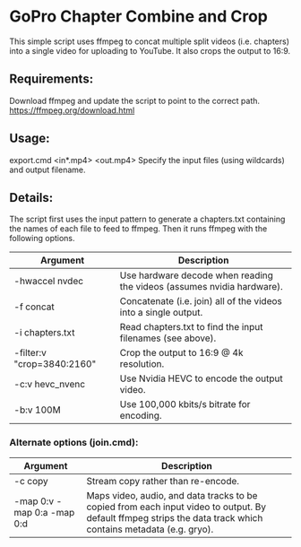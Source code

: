 # GoPro Chapter Combine and Crop

This simple script uses ffmpeg to concat multiple split videos (i.e. chapters) into a single video for uploading to YouTube.
It also crops the output to 16:9.

## Requirements:
Download ffmpeg and update the script to point to the correct path.
https://ffmpeg.org/download.html

## Usage:
export.cmd <in*.mp4> <out.mp4>
Specify the input files (using wildcards) and output filename.

## Details:
The script first uses the input pattern to generate a chapters.txt containing the names of each file to feed to ffmpeg.
Then it runs ffmpeg with the following options.

| Argument | Description |
| --- | --- |
| -hwaccel nvdec | Use hardware decode when reading the videos (assumes nvidia hardware). |
| -f concat | Concatenate (i.e. join) all of the videos into a single output. |
| -i chapters.txt | Read chapters.txt to find the input filenames (see above). |
| -filter:v "crop=3840:2160" | Crop the output to 16:9 @ 4k resolution. |
| -c:v hevc_nvenc | Use Nvidia HEVC to encode the output video. |
| -b:v 100M | Use 100,000 kbits/s bitrate for encoding. |

### Alternate options (join.cmd):

| Argument | Description |
| --- | --- |
| -c copy | Stream copy rather than re-encode. |
| -map 0:v -map 0:a -map 0:d | Maps video, audio, and data tracks to be copied from each input video to output.  By default ffmpeg strips the data track which contains metadata (e.g. gryo). |
